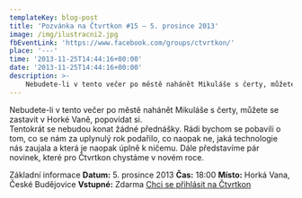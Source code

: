```yaml
---
templateKey: blog-post
title: 'Pozvánka na Čtvrtkon #15 – 5. prosince 2013'
image: /img/ilustracni2.jpg
fbEventLink: 'https://www.facebook.com/groups/ctvrtkon/'
place: '---'
time: '2013-11-25T14:44:16+00:00'
date: '2013-11-25T14:44:16+00:00'
description: >-
    Nebudete-li v tento večer po městě nahánět Mikuláše s čerty, můžete se zastavit v Horké Vaně, popovídat si.Tentokrát se nebudou konat žádné přednášky. Rádi bychom se pobavili o tom,...
---
```

Nebudete-li v tento večer po městě nahánět Mikuláše s čerty, můžete se zastavit v Horké Vaně, popovídat si.  
Tentokrát se nebudou konat žádné přednášky. Rádi bychom se pobavili o tom, co se nám za uplynulý rok podařilo, co naopak ne, jaká technologie nás zaujala a která je naopak úplně k ničemu. Dále představíme pár novinek, které pro Čtvrtkon chystáme v novém roce.

Základní informace **Datum:** 5. prosince 2013 **Čas:** 18:00 **Místo:** Horká Vana, České Budějovice **Vstupné:** Zdarma [Chci se přihlásit na Čtvrtkon](http://srazy.info/ctvrtkon/4108)